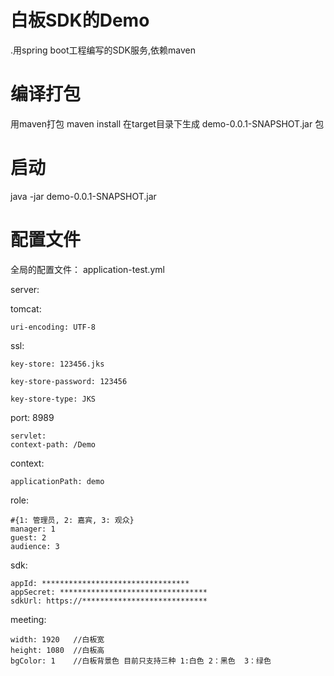 # 白板SDK的Demo
.用spring boot工程编写的SDK服务,依赖maven
# 编译打包
用maven打包
maven install 在target目录下生成 demo-0.0.1-SNAPSHOT.jar 包
# 启动
java -jar demo-0.0.1-SNAPSHOT.jar
# 配置文件
全局的配置文件：
application-test.yml

server:
  
  tomcat:
  
    uri-encoding: UTF-8
  ssl:
    
    key-store: 123456.jks   
    
    key-store-password: 123456
    
    key-store-type: JKS
  port: 8989
  
    servlet:
    context-path: /Demo

context:
    
    applicationPath: demo

role:

    #{1: 管理员, 2: 嘉宾, 3: 观众}
    manager: 1
    guest: 2
    audience: 3

sdk:

    appId: *********************************
    appSecret: *********************************
    sdkUrl: https://****************************

meeting:
    
    width: 1920   //白板宽
    height: 1080  //白板高
    bgColor: 1    //白板背景色 目前只支持三种 1:白色 2：黑色  3：绿色
